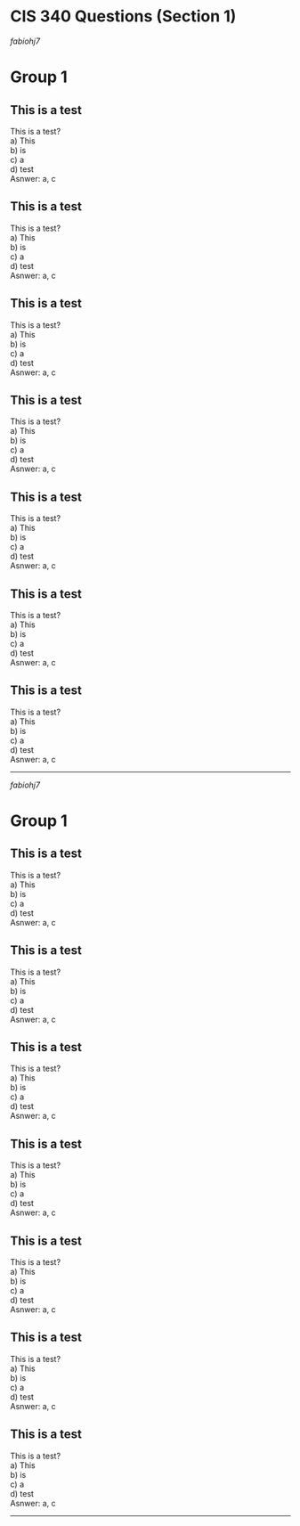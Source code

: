 # CIS 340 Questions (Section 1)
*fabiohj7*
# Group 1
## This is a test
This is a test?  
a) This  
b) is  
c) a  
d) test  
Asnwer: a, c  
## This is a test
This is a test?  
a) This  
b) is  
c) a  
d) test  
Asnwer: a, c  
## This is a test
This is a test?  
a) This  
b) is  
c) a  
d) test  
Asnwer: a, c  
## This is a test
This is a test?  
a) This  
b) is  
c) a  
d) test  
Asnwer: a, c  
## This is a test
This is a test?  
a) This  
b) is  
c) a  
d) test  
Asnwer: a, c  
## This is a test
This is a test?  
a) This  
b) is  
c) a  
d) test  
Asnwer: a, c  
## This is a test
This is a test?  
a) This  
b) is  
c) a  
d) test  
Asnwer: a, c  

---

*fabiohj7*
# Group 1
## This is a test
This is a test?  
a) This  
b) is  
c) a  
d) test  
Asnwer: a, c  
## This is a test
This is a test?  
a) This  
b) is  
c) a  
d) test  
Asnwer: a, c  
## This is a test
This is a test?  
a) This  
b) is  
c) a  
d) test  
Asnwer: a, c  
## This is a test
This is a test?  
a) This  
b) is  
c) a  
d) test  
Asnwer: a, c  
## This is a test
This is a test?  
a) This  
b) is  
c) a  
d) test  
Asnwer: a, c  
## This is a test
This is a test?  
a) This  
b) is  
c) a  
d) test  
Asnwer: a, c  
## This is a test
This is a test?  
a) This  
b) is  
c) a  
d) test  
Asnwer: a, c  

---

